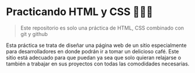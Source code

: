 # Practicando HTML y CSS 👨🏻‍💻

>Este repositorio es solo una práctica de HTML, CSS combinado con git y github

Esta práctica se trata de diseñar una página web de un sitio especialmente para desarrolladores en donde podrán ir a tomar un delicioso café. Este sitio está adecuado para que puedan ya sea que solo quieran relajarse o también a trabajar en sus proyectos con todas las comodidades necesarias.